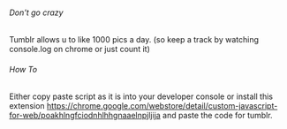 ###### Don't go crazy

Tumblr allows u to like 1000 pics a day. (so keep a track by watching console.log on chrome or just count it)

###### How To

Either copy paste script as it is into your developer console or install this extension https://chrome.google.com/webstore/detail/custom-javascript-for-web/poakhlngfciodnhlhhgnaaelnpjljija and paste the code for tumblr.
